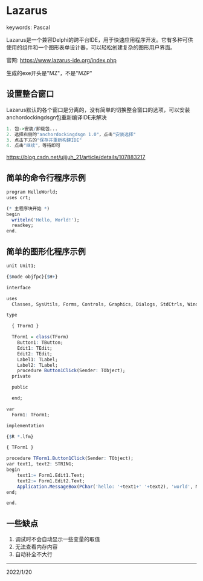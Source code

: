 # Lazarus

keywords: Pascal  

Lazarus是一个兼容Delphi的跨平台IDE，用于快速应用程序开发。它有多种可供使用的组件和一个图形表单设计器，可以轻松创建复杂的图形用户界面。  

官网: https://www.lazarus-ide.org/index.php  

生成的exe开头是"MZ"，不是"MZP"  

## 设置整合窗口
Lazarus默认的各个窗口是分离的，没有简单的切换整合窗口的选项，可以安装anchordockingdsgn包重新编译IDE来解决  
```r
1. 包->安装/卸载包...
2. 选择右侧的"anchordockingdsgn 1.0"，点击"安装选择"
3. 点击下方的"保存并重新构建IDE"
4. 点击"继续"，等待即可  
```

https://blog.csdn.net/uijjuh_21/article/details/107883217  

## 简单的命令行程序示例
```r
program HelloWorld;
uses crt;

(* 主程序块开始 *)
begin
  writeln('Hello, World!');
  readkey;
end.
```

## 简单的图形化程序示例
```r
unit Unit1;

{$mode objfpc}{$H+}

interface

uses
  Classes, SysUtils, Forms, Controls, Graphics, Dialogs, StdCtrls, Windows;

type

  { TForm1 }

  TForm1 = class(TForm)
    Button1: TButton;
    Edit1: TEdit;
    Edit2: TEdit;
    Label1: TLabel;
    Label2: TLabel;
    procedure Button1Click(Sender: TObject);
  private

  public

  end;

var
  Form1: TForm1;

implementation

{$R *.lfm}

{ TForm1 }

procedure TForm1.Button1Click(Sender: TObject);
var text1, text2: STRING;
begin
    text1:= Form1.Edit1.Text;
    text2:= Form1.Edit2.Text;
    Application.MessageBox(PChar('hello: '+text1+' '+text2), 'world', MB_OK);
end;

end.
```

## 一些缺点
1. 调试时不会自动显示一些变量的取值
2. 无法查看内存内容
3. 自动补全不大行


---
2022/1/20  
